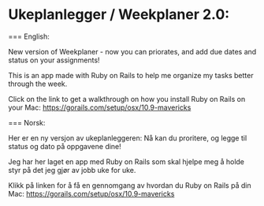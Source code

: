 Ukeplanlegger / Weekplaner 2.0:
============
===
English:

New version of Weekplaner - now you can priorates, and add due dates
and status on your assignments!

This is an app made with Ruby on Rails to help me organize my tasks better through the week.

Click on the link to get a walkthrough on how you install Ruby on Rails on your Mac: https://gorails.com/setup/osx/10.9-mavericks

===
Norsk:

Her er en ny versjon av ukeplanleggeren: Nå kan du proritere, og legge til status og dato på oppgavene dine!  

Jeg har her laget en app med Ruby on Rails som skal hjelpe meg å holde styr på det jeg gjør av jobb uke for uke.

Klikk på linken for å få en gennomgang av hvordan du Ruby on Rails på din Mac: https://gorails.com/setup/osx/10.9-mavericks

